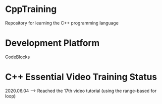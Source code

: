 # CppTraining
Repository for learning the C++ programming language

# Development Platform
CodeBlocks

# C++ Essential Video Training Status
2020.06.04 --> Reached the 17th video tutorial (using the range-based for loop)
